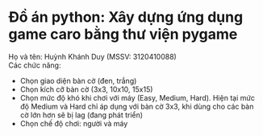 # Đồ án python: Xây dựng ứng dụng game caro bằng thư viện pygame
Họ và tên: Huỳnh Khánh Duy (MSSV: 3120410088)<br>
Các chức năng:
- Chọn giao diện bàn cờ (đen, trắng)
- Chọn kích cỡ bàn cờ (3x3, 10x10, 15x15)
- Chọn mức độ khó khi chơi với máy (Easy, Medium, Hard). Hiện tại mức độ Medium và Hard chỉ áp dụng với bàn cờ 3x3, khi dùng cho các bàn cờ lớn hơn sẽ bị lag (đang phát triển)
- Chọn chế độ chơi: người và máy

